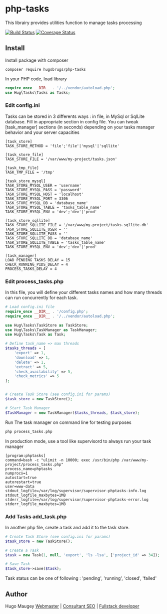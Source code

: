 # php-tasks

This librairy provides utilities function to manage tasks processing

[![Build Status](https://travis-ci.org/hugsbrugs/php-tasks.svg?branch=master)](https://travis-ci.org/hugsbrugs/php-tasks)
[![Coverage Status](https://coveralls.io/repos/github/hugsbrugs/php-tasks/badge.svg?branch=master)](https://coveralls.io/github/hugsbrugs/php-tasks?branch=master)

## Install

Install package with composer
```
composer require hugsbrugs/php-tasks
```

In your PHP code, load library
```php
require_once __DIR__ . '/../vendor/autoload.php';
use Hug\Tasks\Tasks as Tasks;
```

### Edit config.ini

Tasks can be stored in 3 differents ways : in file, in MySql or SqlLite database. Fill in appropriate section in config file. You can tweak [task_manager] sections (in seconds) depending on your tasks manager behavior and your server capacities

```
[task_store]
TASK_STORE_METHOD = 'file';'file'|'mysql'|'sqllite'

[task_store_file]
TASK_STORE_FILE = '/var/www/my-project/tasks.json'

[task_tmp_file]
TASK_TMP_FILE = '/tmp'

[task_store_mysql]
TASK_STORE_MYSQL_USER = 'username'
TASK_STORE_MYSQL_PASS = 'password'
TASK_STORE_MYSQL_HOST = 'localhost'
TASK_STORE_MYSQL_PORT = 3306
TASK_STORE_MYSQL_DB = 'database_name'
TASK_STORE_MYSQL_TABLE = 'tasks_table_name'
TASK_STORE_MYSQL_ENV = 'dev';'dev'|'prod'

[task_store_sqllite]
TASK_STORE_SQLLITE_FILE = '/var/www/my-project/tasks.sqllite.db'
TASK_STORE_SQLLITE_USER = ''
TASK_STORE_SQLLITE_PASS = ''
TASK_STORE_SQLLITE_DB = 'database_name'
TASK_STORE_SQLLITE_TABLE = 'tasks_table_name'
TASK_STORE_MYSQL_ENV = 'dev';'dev'|'prod'

[task_manager]
LOAD_PENDING_TASKS_DELAY = 15
CHECK_RUNNING_PIDS_DELAY = 4
PROCESS_TASKS_DELAY = 4
```


### Edit process_tasks.php
In this file, you will define your different tasks names and how many threads can run concurrently for each task.

```php
# Load config.ini file
require_once __DIR__ . '/config.php';
require_once __DIR__ . '/../vendor/autoload.php';

use Hug\Tasks\TaskStore as TaskStore;
use Hug\Tasks\TaskManager as TaskManager;
use Hug\Tasks\Task as Task;

# Define task_name => max threads
$tasks_threads = [
    'export' => 1,
    'download' => 1,
    'delete' => 1,
    'extract' => 5,
    'check_availability' => 5,
    'check_metrics' => 5
];


# Create Task Store (see config.ini for params)
$task_store = new TaskStore();

# Start Task Manager
$TaskManager = new TaskManager($tasks_threads, $task_store);
```

Run The task manager on command line for testing purposes
```php
php process_tasks.php
```

In production mode, use a tool like supervisord to always run your task manager
```
[program:phptasks]
command=bash -c "ulimit -n 10000; exec /usr/bin/php /var/www/my-project/process_tasks.php"
process_name=phptasks
numprocs=1
autostart=true
autorestart=true
user=www-data
stdout_logfile=/var/log/supervisor/supervisor-phptasks-info.log
stdout_logfile_maxbytes=1MB
stderr_logfile=/var/log/supervisor/supervisor-phptasks-error.log
stderr_logfile_maxbytes=1MB
```

### Add Tasks add_task.php
In another php file, create a task and add it to the task store.
```php
# Create Task Store (see config.ini for params)
$task_store = new TaskStore();

# Create a Task
$task = new Task(1, null, 'export', 'ls -lsa', ['project_id' => 34]);

# Save Task
$task_store->save($task);
```

Task status can be one of following : 'pending', 'running', 'closed', 'failed'


## Author

Hugo Maugey [Webmaster](https://hugo.maugey.fr/webmaster) | [Consultant SEO](https://hugo.maugey.fr/consultant-seo) | [Fullstack developer](https://hugo.maugey.fr/developpeur-web)